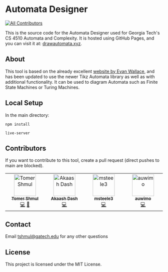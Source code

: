 # Automata Designer

<!-- ALL-CONTRIBUTORS-BADGE:START - Do not remove or modify this section -->

[![All Contributors](https://img.shields.io/badge/all_contributors-4-orange.svg?style=flat-square)](#contributors-)

<!-- ALL-CONTRIBUTORS-BADGE:END -->

This is the source code for the Automata Designer used for Georgia Tech's CS 4510 Automata and Complexity. It is hosted using GitHub Pages, and you can visit it at: [drawautomata.xyz](https://drawautomata.xyz).

## About

This tool is based on the already excellent [website by Evan Wallace](http://madebyevan.com/fsm/), and has been updated to use the newer Tikz Automata library as well as with additional functionality. It can be used to diagram Automata such as Finite State Machines or Turing Machines.

## Local Setup

In the main directory:

`npm install`

`live-server`

## Contributors

If you want to contribute to this tool, create a pull request (direct pushes to main are blocked).

<!-- ALL-CONTRIBUTORS-LIST:START - Do not remove or modify this section -->
<!-- prettier-ignore-start -->
<!-- markdownlint-disable -->
<table>
  <tbody>
    <tr>
      <td align="center" valign="top" width="14.28%"><a href="https://www.tomershmul.com/"><img src="https://avatars.githubusercontent.com/u/45541706?v=4?s=70" width="70px;" alt="Tomer Shmul"/><br /><sub><b>Tomer Shmul</b></sub></a><br /><a href="https://github.com/ShmulTomer/npx all-contributors add ShmulTomer code/commits?author=ShmulTomer" title="Code">💻</a> <a href="#ideas-ShmulTomer" title="Ideas, Planning, & Feedback">🤔</a></td>
      <td align="center" valign="top" width="14.28%"><a href="https://github.com/akaashdash"><img src="https://avatars.githubusercontent.com/u/28941213?v=4?s=70" width="70px;" alt="Akaash Dash"/><br /><sub><b>Akaash Dash</b></sub></a><br /><a href="https://github.com/ShmulTomer/npx all-contributors add ShmulTomer code/commits?author=akaashdash" title="Code">💻</a></td>
      <td align="center" valign="top" width="14.28%"><a href="https://github.com/msteele3"><img src="https://avatars.githubusercontent.com/u/94016758?v=4?s=70" width="70px;" alt="msteele3"/><br /><sub><b>msteele3</b></sub></a><br /><a href="https://github.com/ShmulTomer/npx all-contributors add ShmulTomer code/commits?author=msteele3" title="Code">💻</a></td>
      <td align="center" valign="top" width="14.28%"><a href="https://github.com/AuWiMo"><img src="https://avatars.githubusercontent.com/u/26367550?v=4?s=70" width="70px;" alt="auwimo"/><br /><sub><b>auwimo</b></sub></a><br /><a href="https://github.com/ShmulTomer/npx all-contributors add ShmulTomer code/commits?author=AuWiMo" title="Code">💻</a></td>
    </tr>
  </tbody>
</table>

<!-- markdownlint-restore -->
<!-- prettier-ignore-end -->

<!-- ALL-CONTRIBUTORS-LIST:END -->

## Contact

Email tshmul@gatech.edu for any other questions

## License

This project is licensed under the MIT License.
